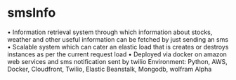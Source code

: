 smsInfo
=======

•	Information retrieval system through which information about stocks, weather and other useful information can be fetched by just sending an sms<br/>
•	Scalable system which can cater an elastic load that is creates or destroys instances as per the current request load
•	Deployed via docker on amazon web services and sms notification sent by twilio
Environment: Python, AWS, Docker, Cloudfront, Twilio, Elastic Beanstalk, Mongodb, wolfram Alpha

